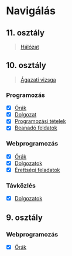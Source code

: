 # Navigálás

## 11. osztály

> [Hálózat](https://github.com/Zan1456/2022a/tree/main/Ach%C3%ADvum/H%C3%A1l%C3%B3zat11A)

## 10. osztály

> [Ágazati vizsga](https://github.com/Zan1456/2022a/tree/main/Ach%C3%ADvum/%C3%81gazati%20vizsga10A)

### Programozás

- [X] [Órák](https://github.com/Zan1456/2022a/tree/main/Ach%C3%ADvum/Programozas10A/%C3%93r%C3%A1k)
- [X] [Dolgozat](https://github.com/Zan1456/2022a/tree/main/Ach%C3%ADvum/Programozas10A/Dolgozat)
- [X] [Programozási tételek](https://github.com/Zan1456/2022a/blob/main/Ach%C3%ADvum/Programozas10A/Tetelek/T%C3%A9telek.md)
- [X] [Beanadó feldatok](https://github.com/Zan1456/2022a/tree/main/Ach%C3%ADvum/Programozas10A/Beadando)

### Webprogramozás

- [X] [Órák](https://github.com/Zan1456/2022a/tree/main/Ach%C3%ADvum/WebProg10A/%C3%93r%C3%A1k)
- [X] [Dolgozatok](https://github.com/Zan1456/2022a/tree/main/Ach%C3%ADvum/WebProg10A/Dolgozatok)
- [X] [Érettségi feladatok](https://github.com/Zan1456/2022a/tree/main/Ach%C3%ADvum/WebProg10A/%C3%89retts%C3%A9gi%20feladatok)

### Távközlés

- [X] [Dolgozatok](https://github.com/Zan1456/2022a/tree/main/Ach%C3%ADvum/T%C3%A1vk%C3%B6zl%C3%A9s10A/Dolgozatok)

## 9. osztály

### Webprogramozás

- [X] [Órák](https://github.com/Zan1456/2022a/tree/main/Ach%C3%ADvum/WebProg09A)
